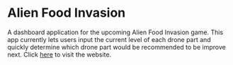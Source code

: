 # Alien Food Invasion
A dashboard application for the upcoming Alien Food Invasion game. This app currently lets users 
input the current level of each drone part and quickly determine which drone part would 
be recommended to be improve next. 
Click [here](https://afi-help.herokuapp.com/) to visit the website.